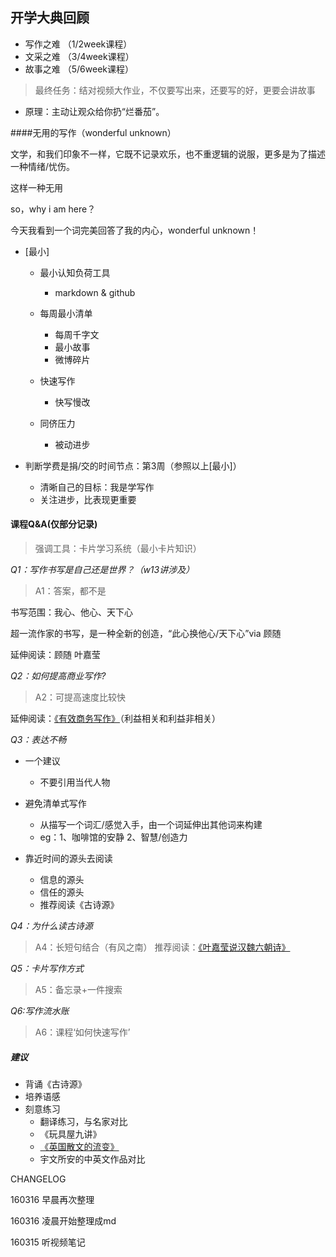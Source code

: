 ## 开学大典回顾
  

* 写作之难 （1/2week课程）
* 文采之难 （3/4week课程）
* 故事之难 （5/6week课程）

> 最终任务：结对视频大作业，不仅要写出来，还要写的好，更要会讲故事
*  原理：主动让观众给你扔“烂番茄”。 

####无用的写作（wonderful unknown）

文学，和我们印象不一样，它既不记录欢乐，也不重逻辑的说服，更多是为了描述一种情绪/忧伤。

这样一种无用
 
 so，why i am here？
 
 今天我看到一个词完美回答了我的内心，wonderful unknown！
 
 
 
 
 * [最小]
    - 最小认知负荷工具 
        - markdown & github
    
     - 每周最小清单
        - 每周千字文
        - 最小故事
        - 微博碎片
    - 快速写作
        - 快写慢改
    - 同侪压力
        - 被动进步

* 判断学费是捐/交的时间节点：第3周（参照以上[最小]）
    - 清晰自己的目标：我是学写作
    - 关注进步，比表现更重要
        

#### 课程Q&A(仅部分记录)

> 强调工具：卡片学习系统（最小卡片知识）

_Q1：写作书写是自己还是世界？（w13讲涉及）_

> A1：答案，都不是

书写范围：我心、他心、天下心

超一流作家的书写，是一种全新的创造，“此心换他心/天下心”via 顾随

延伸阅读：顾随 叶嘉莹


_Q2：如何提高商业写作?_

> A2：可提高速度比较快

延伸阅读：[《有效商务写作》](https://book.douban.com/subject/1147916/)（利益相关和利益非相关）

_Q3：表达不畅_

* 一个建议
    - 不要引用当代人物
    
* 避免清单式写作
    - 从描写一个词汇/感觉入手，由一个词延伸出其他词来构建
    - eg：1、咖啡馆的安静 2、智慧/创造力

* 靠近时间的源头去阅读
    - 信息的源头
    - 信任的源头
    - 推荐阅读《古诗源》

_Q4：为什么读古诗源_
> A4：长短句结合（有风之南）
推荐阅读：[《叶嘉莹说汉魏六朝诗》](https://book.douban.com/subject/1961670/)

_Q5：卡片写作方式_

> A5：备忘录+一件搜索

_Q6:写作流水账_

> A6：课程‘如何快速写作’

##### 建议    
* 背诵《古诗源》
* 培养语感
* 刻意练习
    - 翻译练习，与名家对比
     - 《玩具屋九讲》 
     - [《英国散文的流变》](https://book.douban.com/subject/6053101/)
     - 宇文所安的中英文作品对比



CHANGELOG

160316 早晨再次整理

160316 凌晨开始整理成md

160315 听视频笔记


     


 

   
  


